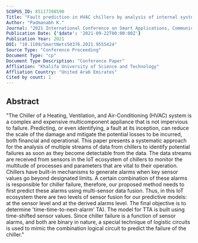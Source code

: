 ```yaml
---
SCOPUS_ID: 85117398590
Title: "Fault prediction in HVAC chillers by analysis of internal system dynamics"
Author: "Padmanabh K."
Journal: "2021 International Conference on Smart Applications, Communications and Networking, SmartNets 2021"
Publication Date: {'$date': '2021-09-22T00:00:00Z'}
Publication Year: 2021
DOI: "10.1109/SmartNets50376.2021.9555424"
Source Type: "Conference Proceeding"
Document Type: "cp"
Document Type Description: "Conference Paper"
Affliation: "Khalifa University of Science and Technology"
Affliation Country: "United Arab Emirates"
Cited by count: 1
---
```


## Abstract
"The Chiller of a Heating, Ventilation, and Air-Conditioning (HVAC) system is a complex and expensive multicomponent appliance that is not impervious to failure. Predicting, or even identifying, a fault at its inception, can reduce the scale of the damage and mitigate the potential losses to be incurred, both financial and operational. This paper presents a systematic approach for the analysis of multiple streams of data from chillers to identify potential failures as soon as they become detectable from the data. The data streams are received from sensors in the IoT ecosystem of chillers to monitor the multitude of processes and parameters that are vital to their operation. Chillers have built-in mechanisms to generate alarms when key sensor values go beyond designated limits. A certain combination of these alarms is responsible for chiller failure, therefore, our proposed method needs to first predict these alarms using multi-sensor data fusion. Thus, in this IoT ecosystem there are two levels of sensor fusion for our predictive models: at the sensor level and at the derived alarms level. The final objective is to determine 'time-time-to-next-alarm' TA). The model for TTA is built using time-shifted sensor values. Since chiller failure is a function of sensor alarms, and both are binary in nature, a special technique of logistic circuits is used to mimic the combination logical circuit to predict the failure of the chiller."
